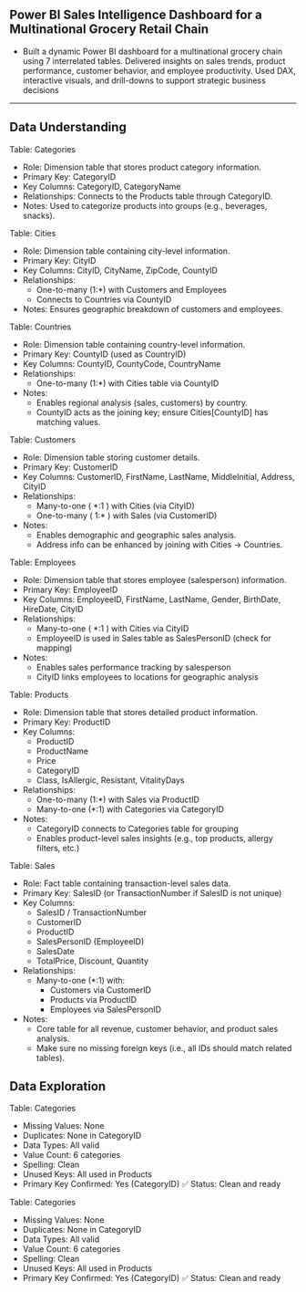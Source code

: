 ## **Power BI Sales Intelligence Dashboard for a Multinational Grocery Retail Chain**
- Built a dynamic Power BI dashboard for a multinational grocery chain using 7 interrelated tables. Delivered insights on sales trends, product performance, customer    behavior, and employee productivity. Used DAX, interactive visuals, and drill-downs to support strategic business decisions

---

## Data Understanding

Table: Categories
- Role: Dimension table that stores product category information.
- Primary Key: CategoryID
- Key Columns: CategoryID, CategoryName
- Relationships: Connects to the Products table through CategoryID.
- Notes: Used to categorize products into groups (e.g., beverages, snacks).

Table: Cities
- Role: Dimension table containing city-level information.
- Primary Key: CityID
- Key Columns: CityID, CityName, ZipCode, CountyID
- Relationships:
   - One-to-many (1:*) with Customers and Employees
   - Connects to Countries via CountyID
- Notes: Ensures geographic breakdown of customers and employees.

Table: Countries
- Role: Dimension table containing country-level information.
- Primary Key: CountyID (used as CountryID)
- Key Columns: CountyID, CountyCode, CountryName
- Relationships:
   - One-to-many (1:*) with Cities table via CountyID
- Notes:
   - Enables regional analysis (sales, customers) by country.
   - CountyID acts as the joining key; ensure Cities[CountyID] has matching values.

Table: Customers
- Role: Dimension table storing customer details.
- Primary Key: CustomerID
- Key Columns: CustomerID, FirstName, LastName, MiddleInitial, Address, CityID
- Relationships:
   - Many-to-one ( *:1 ) with Cities (via CityID)
   - One-to-many ( 1:* ) with Sales (via CustomerID)
- Notes:
   - Enables demographic and geographic sales analysis.
   - Address info can be enhanced by joining with Cities → Countries.

Table: Employees
- Role: Dimension table that stores employee (salesperson) information.
- Primary Key: EmployeeID
- Key Columns: EmployeeID, FirstName, LastName, Gender, BirthDate, HireDate, CityID
- Relationships:
   - Many-to-one ( *:1 ) with Cities via CityID
   - EmployeeID is used in Sales table as SalesPersonID (check for mapping)
- Notes:
   - Enables sales performance tracking by salesperson
   - CityID links employees to locations for geographic analysis

Table: Products
- Role: Dimension table that stores detailed product information.
- Primary Key: ProductID
- Key Columns:
   - ProductID
   - ProductName
   - Price
   - CategoryID
   - Class, IsAllergic, Resistant, VitalityDays
- Relationships:
   - One-to-many (1:*) with Sales via ProductID
   - Many-to-one (*:1) with Categories via CategoryID
- Notes:
   - CategoryID connects to Categories table for grouping
   - Enables product-level sales insights (e.g., top products, allergy filters, etc.)

Table: Sales
- Role: Fact table containing transaction-level sales data.
- Primary Key: SalesID (or TransactionNumber if SalesID is not unique)
- Key Columns:
   - SalesID / TransactionNumber
   - CustomerID
   - ProductID
   - SalesPersonID (EmployeeID)
   - SalesDate
   - TotalPrice, Discount, Quantity
- Relationships:
   - Many-to-one (*:1) with:
     - Customers via CustomerID
     - Products via ProductID
     - Employees via SalesPersonID
- Notes:
   - Core table for all revenue, customer behavior, and product sales analysis.
   - Make sure no missing foreign keys (i.e., all IDs should match related tables).

## Data Exploration 

Table: Categories
- Missing Values: None
- Duplicates: None in CategoryID
- Data Types: All valid
- Value Count: 6 categories
- Spelling: Clean
- Unused Keys: All used in Products
- Primary Key Confirmed: Yes (CategoryID)
✅ Status: Clean and ready

Table: Categories
- Missing Values: None
- Duplicates: None in CategoryID
- Data Types: All valid
- Value Count: 6 categories
- Spelling: Clean
- Unused Keys: All used in Products
- Primary Key Confirmed: Yes (CategoryID)
✅ Status: Clean and ready














